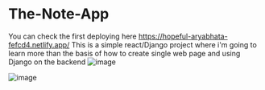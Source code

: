 # The-Note-App
You can check the first deploying here https://hopeful-aryabhata-fefcd4.netlify.app/
This is a simple react/Django project where i'm going to learn more than the basis of how to create single web page and using Django on the backend
![image](https://user-images.githubusercontent.com/61946862/147176051-602c766e-8abe-469b-ad09-7d155d9711f0.png)

![image](https://user-images.githubusercontent.com/61946862/147176019-df93a74a-8fd9-4979-a1e9-dcc6dc3876a1.png)


